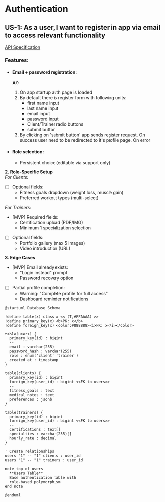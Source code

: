 # Authentication

## US-1: As a user, I want to register in app via email to access relevant functionality

[API Specification](/docs/technical/auth-api.md)  

### Features:  

- #### Email + password registration:  
    **AC**  
    1. On app startup auth page is loaded  
    2. By default there is register form with following units: 
       - first name input
       - last name input
       - email input
       - password input
       - Client/Trainer radio buttons  
       - submit button
    3. By clicking on 'submit button' app sends register request. On success user need to be redirected to it's profile page. On error

- #### Role selection:  
  - Persistent choice (editable via support only)  

**2. Role-Specific Setup**  
*For Clients:*  
- [ ] Optional fields:  
  - Fitness goals dropdown (weight loss, muscle gain)  
  - Preferred workout types (multi-select)  

*For Trainers:*  
- [MVP] Required fields:  
  - Certification upload (PDF/IMG)  
  - Minimum 1 specialization selection  
- [ ] Optional fields:  
  - Portfolio gallery (max 5 images)  
  - Video introduction (URL)  

**3. Edge Cases**  
- [MVP] Email already exists:  
  - "Login instead" prompt  
  - Password recovery option  
- [ ] Partial profile completion:  
  - Warning: "Complete profile for full access"  
  - Dashboard reminder notifications  

```puml
@startuml Database_Schema

!define table(x) class x << (T,#FFAAAA) >>
!define primary_key(x) <b>PK: x</b>
!define foreign_key(x) <color:#888888><i>FK: x</i></color>

table(users) {
  primary_key(id) : bigint
  --
  email : varchar(255)
  password_hash : varchar(255)
  role : enum('client','trainer')
  created_at : timestamp
}

table(clients) {
  primary_key(id) : bigint
  foreign_key(user_id) : bigint <<FK to users>>
  --
  fitness_goals : text
  medical_notes : text
  preferences : jsonb
}

table(trainers) {
  primary_key(id) : bigint
  foreign_key(user_id) : bigint <<FK to users>>
  --
  certifications : text[]
  specialties : varchar(255)[]
  hourly_rate : decimal
}

' Create relationships
users "1" -- "1" clients : user_id
users "1" -- "1" trainers : user_id

note top of users
  **Users Table**
  Base authentication table with
  role-based polymorphism
end note

@enduml
```